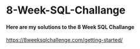 # 8-Week-SQL-Challange
#### Here are my solutions to the 8 Week SQL Challange
https://8weeksqlchallenge.com/getting-started/
